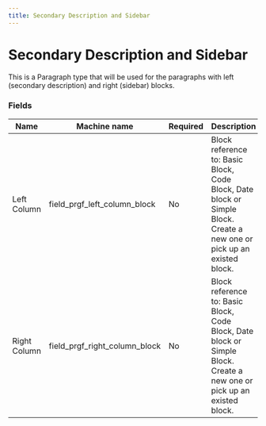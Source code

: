 ```yaml
---
title: Secondary Description and Sidebar
---
```


# Secondary Description and Sidebar
This is a Paragraph type that will be used for the paragraphs with left (secondary description) and right (sidebar) blocks.

### Fields
| Name         | Machine name                  | Required | Description                                                                                                            |
| ------------ | ----------------------------- | -------- | ---------------------------------------------------------------------------------------------------------------------- |
| Left Column  | field_prgf_left_column_block  | No       | Block reference to: Basic Block, Code Block, Date block or Simple Block. Create a new one or pick up an existed block. |
| Right Column | field_prgf_right_column_block | No       | Block reference to: Basic Block, Code Block, Date block or Simple Block. Create a new one or pick up an existed block. |)
